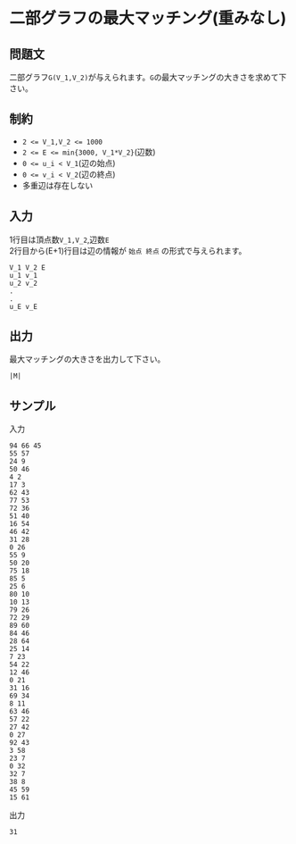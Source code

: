 # 二部グラフの最大マッチング(重みなし)

## 問題文

二部グラフ`G(V_1,V_2)`が与えられます。`G`の最大マッチングの大きさを求めて下さい。

## 制約

- `2 <= V_1,V_2 <= 1000`
- `2 <= E <= min{3000, V_1*V_2}`(辺数)
- `0 <= u_i < V_1`(辺の始点)
- `0 <= v_i < V_2`(辺の終点)
- 多重辺は存在しない

## 入力

1行目は頂点数`V_1,V_2`,辺数`E`  
2行目から(E+1)行目は辺の情報が `始点 終点` の形式で与えられます。
```
V_1 V_2 E
u_1 v_1
u_2 v_2
.
.
u_E v_E
```

## 出力

最大マッチングの大きさを出力して下さい。
```
|M|
```

## サンプル

入力
```
94 66 45
55 57
24 9
50 46
4 2
17 3
62 43
77 53
72 36
51 40
16 54
46 42
31 28
0 26
55 9
50 20
75 18
85 5
25 6
80 10
10 13
79 26
72 29
89 60
84 46
28 64
25 14
7 23
54 22
12 46
0 21
31 16
69 34
8 11
63 46
57 22
27 42
0 27
92 43
3 58
23 7
0 32
32 7
38 8
45 59
15 61
```

出力
```
31
```
